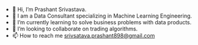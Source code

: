 - 👋 Hi, I’m Prashant Srivastava.
- 👀 I am a Data Consultant specializing in Machine Learning Engineering. 
- 🌱 I’m currently learning to solve business problems with data products.
- 💞️ I’m looking to collaborate on trading algorithms.
- 📫 How to reach me srivsatava.prashant898@gmail.com

